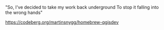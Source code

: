 "So, I've decided to take my work back underground
To stop it falling into the wrong hands"


https://codeberg.org/martinsnygg/homebrew-qgisdev
